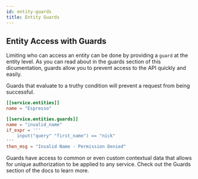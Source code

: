 ```yaml
---
id: entity-guards
title: Entity Guards
---
```


## Entity Access with Guards

Limiting who can access an entity can be done by providing a `guard` at the entity level. As you can read about
in the guards section of this dicumentation, guards allow you to prevent access to the API quickly and easily.

Guards that evaluate to a truthy condition will prevent a request from being successful.

```toml
[[service.entities]]
name = "Espresso"

[[service.entities.guards]]
name = "invalid_name"
if_expr = '''
    input("query" "first_name") == "nick"
'''
then_msg = "Invalid Name - Permission Denied"
```

Guards have access to common or even custom contextual data that allows for unique authorization to be applied to
any service. Check out the Guards section of the docs to learn more.
